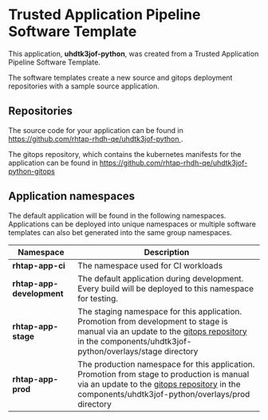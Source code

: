 # Trusted Application Pipeline Software Template

This application, **uhdtk3jof-python**, was created from a Trusted Application Pipeline Software Template.

The software templates create a new source and gitops deployment repositories with a sample source application. 

## Repositories

The source code for your application can be found in [https://github.com/rhtap-rhdh-qe/uhdtk3jof-python ](https://github.com/rhtap-rhdh-qe/uhdtk3jof-python ).
 
The gitops repository, which contains the kubernetes manifests for the application can be found in 
[https://github.com/rhtap-rhdh-qe/uhdtk3jof-python-gitops ](https://github.com/rhtap-rhdh-qe/uhdtk3jof-python-gitops ) 

## Application namespaces 

The default application will be found in the following namespaces. Applications can be deployed into unique namespaces or multiple software templates can also bet generated into the same group namespaces.  

|  Namespace   |  Description   |  
| -------- | -------- |
| **rhtap-app-ci** | The namespace used for CI workloads |
| **rhtap-app-development** | The default application during development. Every build will be deployed to this namespace for testing. |
| **rhtap-app-stage** | The staging namespace for this application. Promotion from development to stage is manual via an update to the [gitops repository](https://github.com/rhtap-rhdh-qe/uhdtk3jof-python-gitops ) in the components/uhdtk3jof-python/overlays/stage directory |
| **rhtap-app-prod** | The production namespace for this application. Promotion from stage to production is manual via an update to the [gitops repository](https://github.com/rhtap-rhdh-qe/uhdtk3jof-python-gitops ) in the components/uhdtk3jof-python/overlays/prod directory |